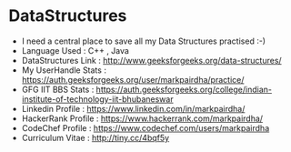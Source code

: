 # DataStructures
* I need a central place to save all my Data Structures practised :-)
* Language Used : C++ , Java 
* DataStructures Link : http://www.geeksforgeeks.org/data-structures/
* My UserHandle Stats : https://auth.geeksforgeeks.org/user/markpairdha/practice/
* GFG IIT BBS Stats : https://auth.geeksforgeeks.org/college/indian-institute-of-technology-iit-bhubaneswar
* Linkedin Profile : https://www.linkedin.com/in/markpairdha/
* HackerRank Profile : https://www.hackerrank.com/markpairdha/
* CodeChef Profile : https://www.codechef.com/users/markpairdha
* Curriculum Vitae : http://tiny.cc/4bqf5y
